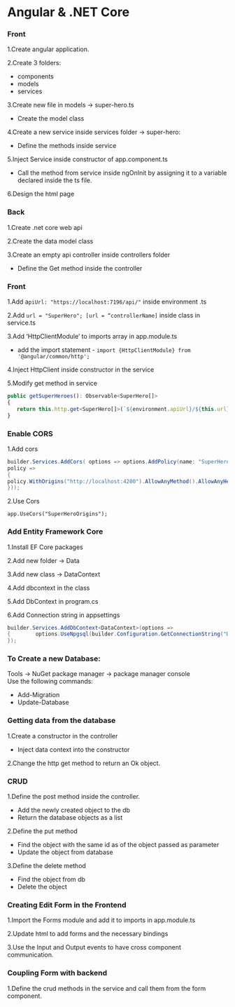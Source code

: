 # Angular & .NET Core

### Front

1.Create angular application.

2.Create 3 folders:  
* components  
* models  
* services

   
3.Create new file in models -> super-hero.ts  
* Create the model class

4.Create a new service inside services folder -> super-hero:  
* Define the methods inside service

5.Inject Service inside constructor of app.component.ts  
* Call the method from service inside ngOnInit by assigning it to a variable declared inside the ts file.

6.Design the html page  

### Back

1.Create .net core web api

2.Create the data model class

3.Create an empty api controller inside controllers folder  
* Define the Get method inside the controller

### Front

1.Add  a`piUrl: "https://localhost:7196/api/"` inside environment .ts

2.Add  `url = "SuperHero"; [url = “controllerName]` inside class in service.ts

3.Add ‘HttpClientModule’ to imports array in app.module.ts   
* add the import statement - `import {HttpClientModule} from '@angular/common/http';`
 
4.Inject HttpClient inside constructor in the service

5.Modify get method in service  

```ts
public getSuperHeroes(): Observable<SuperHero[]>
{
   return this.http.get<SuperHero[]>(`${environment.apiUrl}/${this.url}`); 
}

```
 

### Enable CORS

1.Add cors  

```cs
builder.Services.AddCors( options => options.AddPolicy(name: "SuperHeroOrigins",
policy =>
{
policy.WithOrigins("http://localhost:4200").AllowAnyMethod().AllowAnyHeader();
}));
```

2.Use Cors  

`app.UseCors("SuperHeroOrigins");`

### Add Entity Framework Core

1.Install EF Core packages 

2.Add new folder -> Data 

3.Add new class  -> DataContext

4.Add dbcontext in the class 

5.Add DbContext in program.cs

6.Add Connection string in appsettings  
```cs
builder.Services.AddDbContext<DataContext>(options =>
{	     options.UseNpgsql(builder.Configuration.GetConnectionString("DefaultConnection"));
}); 
```

### To Create a new Database:
Tools -> NuGet package manager -> package manager console  
Use the following commands:  
* Add-Migration
* Update-Database

### Getting data from the database
1.Create a constructor in the controller  
* Inject data context into the constructor

2.Change the http get method to return an Ok object.

### CRUD

1.Define the post method inside the controller.  
* Add the newly created object to the db
* Return the database objects as a list


2.Define the put method  
* Find the object with the same id as of the object passed as parameter
* Update the object from database

3.Define the delete method
* Find the object from db
* Delete the object

### Creating Edit Form in the Frontend

1.Import the Forms module and add it to imports in app.module.ts 

2.Update html to add forms and the necessary bindings

3.Use the Input and Output events to have cross component communication.  

### Coupling Form with backend

1.Define the crud methods in the service and call them from the form component.
